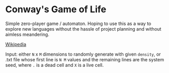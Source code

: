# Conway's Game of Life

Simple zero-player game / automaton. Hoping to use this as a way to explore new
languages without the hassle of project planning and without aimless meandering.

[Wikipedia](https://en.wikipedia.org/wiki/Conway%27s_Game_of_Life)

Input: either `N` x `M` dimensions to randomly generate with given `density`, or
.txt file whose first line is `N M` values and the remaining lines are the system
seed, where `.` is a dead cell and `X` is a live cell.
